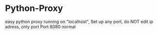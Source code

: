 # Python-Proxy
easy python proxy running on "localhost",
Set up any port, do NOT edit ip adress, only port
Port 8080 normal
